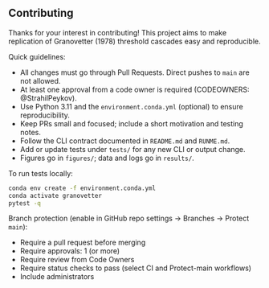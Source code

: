 ## Contributing

Thanks for your interest in contributing! This project aims to make replication of Granovetter (1978) threshold cascades easy and reproducible.

Quick guidelines:
- All changes must go through Pull Requests. Direct pushes to `main` are not allowed.
- At least one approval from a code owner is required (CODEOWNERS: @StrahilPeykov).
- Use Python 3.11 and the `environment.conda.yml` (optional) to ensure reproducibility.
- Keep PRs small and focused; include a short motivation and testing notes.
- Follow the CLI contract documented in `README.md` and `RUNME.md`.
- Add or update tests under `tests/` for any new CLI or output change.
- Figures go in `figures/`; data and logs go in `results/`.

To run tests locally:
```bash
conda env create -f environment.conda.yml
conda activate granovetter
pytest -q
```

Branch protection (enable in GitHub repo settings → Branches → Protect `main`):
- Require a pull request before merging
- Require approvals: 1 (or more)
- Require review from Code Owners
- Require status checks to pass (select CI and Protect-main workflows)
- Include administrators
